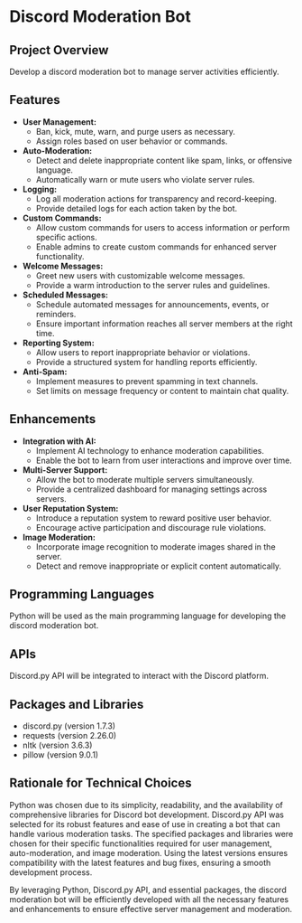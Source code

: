# Discord Moderation Bot

## Project Overview
Develop a discord moderation bot to manage server activities efficiently.

## Features
- **User Management:**
  - Ban, kick, mute, warn, and purge users as necessary.
  - Assign roles based on user behavior or commands.
- **Auto-Moderation:**
  - Detect and delete inappropriate content like spam, links, or offensive language.
  - Automatically warn or mute users who violate server rules.
- **Logging:**
  - Log all moderation actions for transparency and record-keeping.
  - Provide detailed logs for each action taken by the bot.
- **Custom Commands:**
  - Allow custom commands for users to access information or perform specific actions.
  - Enable admins to create custom commands for enhanced server functionality.
- **Welcome Messages:**
  - Greet new users with customizable welcome messages.
  - Provide a warm introduction to the server rules and guidelines.
- **Scheduled Messages:**
  - Schedule automated messages for announcements, events, or reminders.
  - Ensure important information reaches all server members at the right time.
- **Reporting System:**
  - Allow users to report inappropriate behavior or violations.
  - Provide a structured system for handling reports efficiently.
- **Anti-Spam:**
  - Implement measures to prevent spamming in text channels.
  - Set limits on message frequency or content to maintain chat quality.

## Enhancements
- **Integration with AI:**
  - Implement AI technology to enhance moderation capabilities.
  - Enable the bot to learn from user interactions and improve over time.
- **Multi-Server Support:**
  - Allow the bot to moderate multiple servers simultaneously.
  - Provide a centralized dashboard for managing settings across servers.
- **User Reputation System:**
  - Introduce a reputation system to reward positive user behavior.
  - Encourage active participation and discourage rule violations.
- **Image Moderation:**
  - Incorporate image recognition to moderate images shared in the server.
  - Detect and remove inappropriate or explicit content automatically.

## Programming Languages
Python will be used as the main programming language for developing the discord moderation bot.

## APIs
Discord.py API will be integrated to interact with the Discord platform.

## Packages and Libraries
- discord.py (version 1.7.3)
- requests (version 2.26.0)
- nltk (version 3.6.3)
- pillow (version 9.0.1)

## Rationale for Technical Choices
Python was chosen due to its simplicity, readability, and the availability of comprehensive libraries for Discord bot development.
Discord.py API was selected for its robust features and ease of use in creating a bot that can handle various moderation tasks.
The specified packages and libraries were chosen for their specific functionalities required for user management, auto-moderation, and image moderation.
Using the latest versions ensures compatibility with the latest features and bug fixes, ensuring a smooth development process.

By leveraging Python, Discord.py API, and essential packages, the discord moderation bot will be efficiently developed with all the necessary features and enhancements to ensure effective server management and moderation.